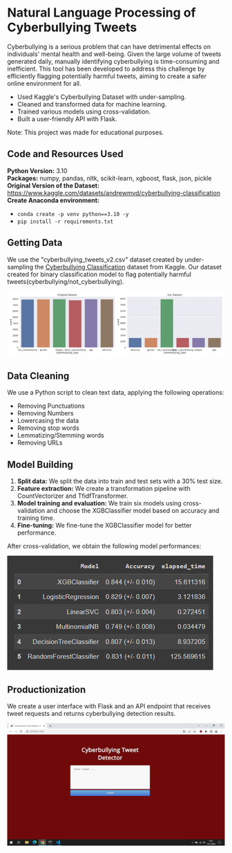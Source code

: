 # Natural Language Processing of Cyberbullying Tweets 
Cyberbullying is a serious problem that can have detrimental effects on individuals' mental health and well-being. Given the large volume of tweets generated daily, manually identifying cyberbullying is time-consuming and inefficient. This tool has been developed to address this challenge by efficiently flagging potentially harmful tweets, aiming to create a safer online environment for all.
* Used Kaggle's Cyberbullying Dataset with under-sampling.
* Cleaned and transformed data for machine learning.
* Trained various models using cross-validation.
* Built a user-friendly API with Flask.

Note: This project was made for educational purposes.

## Code and Resources Used 
**Python Version:** 3.10  
**Packages:** numpy, pandas, nltk, scikit-learn, xgboost, flask, json, pickle  
**Original Version of the Dataset:** https://www.kaggle.com/datasets/andrewmvd/cyberbullying-classification  
**Create Anaconda environment:** 
- ```conda create -p venv python==3.10 -y```  
- ```pip install -r requirements.txt```

## Getting Data
We use the "cyberbullying_tweets_v2.csv" dataset created by under-sampling the <a href="https://www.kaggle.com/datasets/andrewmvd/cyberbullying-classification">Cyberbullying Classification</a> dataset from Kaggle. Our dataset created for binary classification model to flag potentially harmful tweets(cyberbullying/not_cyberbullying).

![alt text](https://github.com/polaternez/cyberbullying-tweet-detection/blob/master/reports/figures/cyberbullying_type_counts.jpg "Cyberbullying Type Counts")

## Data Cleaning
We use a Python script to clean text data, applying the following operations:

* Removing Punctuations
* Removing Numbers
* Lowercasing the data
* Removing stop words
* Lemmatizing/Stemming words
* Removing URLs
  

## Model Building 
1. **Split data:** We split the data into train and test sets with a 30% test size.
2. **Feature extraction:** We create a transformation pipeline with CountVectorizer and TfidfTransformer.
3. **Model training and evaluation:** We train six models using cross-validation and choose the XGBClassifier model based on accuracy and training time.
4. **Fine-tuning:** We fine-tune the XGBClassifier model for better performance.

After cross-validation, we obtain the following model performances:

![alt text](https://github.com/polaternez/cyberbullying-tweet-detection/blob/master/reports/figures/models.png "Model Performances")


## Productionization 
We create a user interface with Flask and an API endpoint that receives tweet requests and returns cyberbullying detection results.

![alt text](https://github.com/polaternez/cyberbullying-tweet-detection/blob/master/reports/figures/flask_api.png "Cyberbullying Tweet Detector API")




